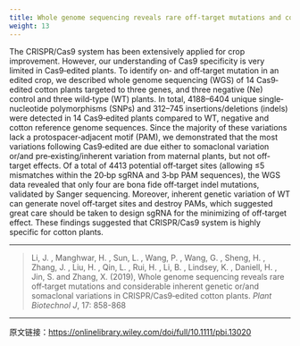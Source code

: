 ```yaml
---
title: Whole genome sequencing reveals rare off‐target mutations and considerable inherent genetic or/and somaclonal variations in CRISPR/Cas9‐edited cotton plants
weight: 13
---
```


The CRISPR/Cas9 system has been extensively applied for crop improvement. However, our understanding of Cas9 specificity is very limited in Cas9‐edited plants. To identify on‐ and off‐target mutation in an edited crop, we described whole genome sequencing (WGS) of 14 Cas9‐edited cotton plants targeted to three genes, and three negative (Ne) control and three wild‐type (WT) plants. In total, 4188–6404 unique single‐nucleotide polymorphisms (SNPs) and 312–745 insertions/deletions (indels) were detected in 14 Cas9‐edited plants compared to WT, negative and cotton reference genome sequences. Since the majority of these variations lack a protospacer‐adjacent motif (PAM), we demonstrated that the most variations following Cas9‐edited are due either to somaclonal variation or/and pre‐existing/inherent variation from maternal plants, but not off‐target effects. Of a total of 4413 potential off‐target sites (allowing ≤5 mismatches within the 20‐bp sgRNA and 3‐bp PAM sequences), the WGS data revealed that only four are bona fide off‐target indel mutations, validated by Sanger sequencing. Moreover, inherent genetic variation of WT can generate novel off‐target sites and destroy PAMs, which suggested great care should be taken to design sgRNA for the minimizing of off‐target effect. These findings suggested that CRISPR/Cas9 system is highly specific for cotton plants.

---
> Li, J. , Manghwar, H. , Sun, L. , Wang, P. , Wang, G. , Sheng, H. , Zhang, J. , Liu, H. , Qin, L. , Rui, H. , Li, B. , Lindsey, K. , Daniell, H. , Jin, S. and Zhang, X. (2019), Whole genome sequencing reveals rare off‐target mutations and considerable inherent genetic or/and somaclonal variations in CRISPR/Cas9‐edited cotton plants. *Plant Biotechnol J*, 17: 858-868

---
原文链接：https://onlinelibrary.wiley.com/doi/full/10.1111/pbi.13020